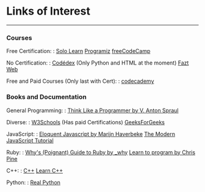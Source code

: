 # Links of Interest
---

### Courses

Free Certification:
: [Solo Learn](www.sololearn.com)
[Programiz](www.programiz.com)
[freeCodeCamp](www.freecodecamp.org)

No Certification:
:   [Codédex](www.codedex.io) (Only Python and HTML at the moment)
[Fazt Web](www.faztweb.com)

Free and Paid Courses (Only last with Cert):
:   [codecademy](www.codecademy.com)


### Books and Documentation
General Programming:
:   [Think Like a Programmer by V. Anton Spraul](http://www.r-5.org/files/books/computers/overviews/patterns/V_Anton_Spraul-Think_Like_a_Programmer-EN.pdf)

Diverse:
:   [W3Schools](www.w3schools.com) (Has paid Certifications)
[GeeksForGeeks](www.geeksforgeeks.org)

JavaScript:
:   [Eloquent Javascript by Marijn Haverbeke](eloquentjavascript.net)
[The Modern JavaScript Tutorial](javascript.info)

Ruby:
:   [Why's (Poignant) Guide to Ruby by _why](https://poignant.guide)
[Learn to program by Chris Pine](https://pine.fm/LearnToProgram/)

C++:
:   [C++](cplusplus.com)
[Learn C++](learncpp.com)

Python:
:   [Real Python](realpython.com)
